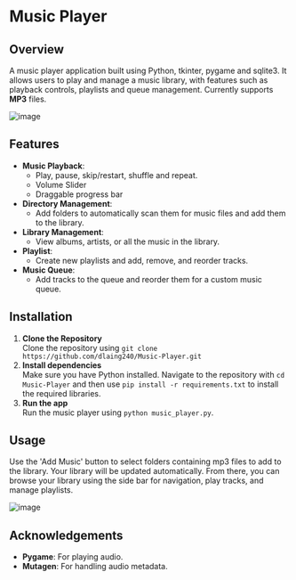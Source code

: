 # Music Player
## Overview
A music player application built using Python, tkinter, pygame and sqlite3. It allows users to play and manage a music library, with features such as playback controls, playlists and queue management. 
Currently supports **MP3** files.

![image](https://github.com/user-attachments/assets/f549039b-b636-434c-b3eb-973c8518222d)


## Features
- **Music Playback**:
  - Play, pause, skip/restart, shuffle and repeat.
  - Volume Slider
  - Draggable progress bar
- **Directory Management**:
  - Add folders to automatically scan them for music files and add them to the library.
- **Library Management**: 
  - View albums, artists, or all the music in the library.
- **Playlist**: 
  - Create new playlists and add, remove, and reorder tracks.
- **Music Queue**:
  - Add tracks to the queue and reorder them for a custom music queue.
 
## Installation
1. **Clone the Repository**\
Clone the repository using `git clone https://github.com/dlaing240/Music-Player.git`
2. **Install dependencies**\
Make sure you have Python installed. Navigate to the repository with `cd Music-Player` and then use `pip install -r requirements.txt` to install the required libraries.
3. **Run the app**\
Run the music player using `python music_player.py`.

## Usage
Use the 'Add Music' button to select folders containing mp3 files to add to the library. Your library will be updated automatically. From there, you can browse your library using the side bar for navigation, play tracks, and manage playlists.

![image](https://github.com/user-attachments/assets/375c4113-6190-48a8-9cca-8d01a3dc68c7)

## Acknowledgements
- **Pygame**: For playing audio.
- **Mutagen**: For handling audio metadata.

  
